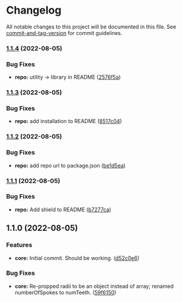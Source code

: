 # Changelog

All notable changes to this project will be documented in this file. See [commit-and-tag-version](https://github.com/absolute-version/commit-and-tag-version) for commit guidelines.

### [1.1.4](https://github.com/kamiyo/svg-gear-generator/compare/v1.1.3...v1.1.4) (2022-08-05)


### Bug Fixes

* **repo:** utility -> library in README ([2576f5a](https://github.com/kamiyo/svg-gear-generator/commit/2576f5a87671c1b4e4f73f400a3a7c284a9992e9))

### [1.1.3](https://github.com/kamiyo/svg-gear-generator/compare/v1.1.2...v1.1.3) (2022-08-05)


### Bug Fixes

* **repo:** add installation to README ([8517c04](https://github.com/kamiyo/svg-gear-generator/commit/8517c0458d96f36dfe9b1baed623daf534a06b9f))

### [1.1.2](https://github.com/kamiyo/svg-gear-generator/compare/v1.1.1...v1.1.2) (2022-08-05)


### Bug Fixes

* **repo:** add repo url to package.json ([be1d5ea](https://github.com/kamiyo/svg-gear-generator/commit/be1d5eae3c9278facc0ca487647aa6d6aad12648))

### [1.1.1](https://github.com/kamiyo/svg-gear-generator/compare/v1.1.0...v1.1.1) (2022-08-05)


### Bug Fixes

* **repo:** Add shield to README ([b7277ca](https://github.com/kamiyo/svg-gear-generator/commit/b7277ca1e00787a67b0a0a0f1c7742ef64eb948a))

## 1.1.0 (2022-08-05)


### Features

* **core:** Initial commit. Should be working. ([d52c0e6](https://github.com/kamiyo/svg-gear-generator/commit/d52c0e6e26c365cd86ef9b6298760e6d80179118))


### Bug Fixes

* **core:** Re-propped radii to be an object instead of array; renamed numberOfSpokes to numTeeth. ([59f6150](https://github.com/kamiyo/svg-gear-generator/commit/59f6150e46db9ce02a992d298b1089446780205a))
